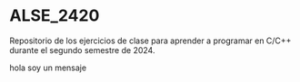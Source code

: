 
# ALSE_2420

Repositorio de los ejercicios de clase para aprender a programar en C/C++ durante el segundo semestre de 2024.

hola soy un mensaje
